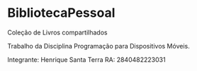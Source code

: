 # BibliotecaPessoal

Coleção de Livros compartilhados

Trabalho da Disciplina Programação para Dispositivos Móveis.

Integrante: Henrique Santa Terra
RA: 2840482223031











